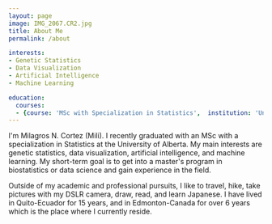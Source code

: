 ```yaml
---
layout: page
image: IMG_2067.CR2.jpg
title: About Me
permalink: /about

interests:
- Genetic Statistics
- Data Visualization
- Artificial Intelligence
- Machine Learning

education:
  courses:
  - {course: 'MSc with Specialization in Statistics',  institution: 'University of Alberta', country: 'Canada', year: '2019-2023'}
---
```


I'm Milagros N. Cortez (Mili). I recently graduated with an MSc with a specialization in Statistics at the University of Alberta. My main interests are genetic statistics, data visualization, artificial intelligence, and machine learning. My short-term goal is to get into a master's program in biostatistics or data science and gain experience in the field. 

Outside of my academic and professional pursuits, I like to travel, hike, take pictures with my DSLR camera, draw, read, and learn Japanese. I have lived in Quito-Ecuador for 15 years, and in Edmonton-Canada for over 6 years which is the place where I currently reside.
